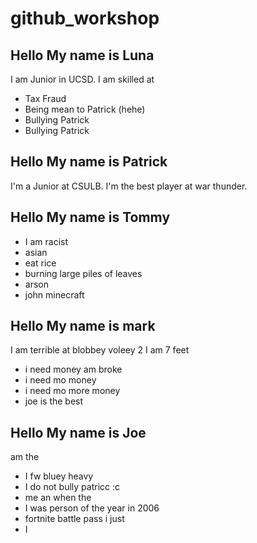 # github_workshop

## Hello My name is Luna

I am Junior in UCSD. 
I am skilled at 
- Tax Fraud
- Being mean to Patrick (hehe)
- Bullying Patrick
- Bullying Patrick


## Hello My name is Patrick
I'm a Junior at CSULB.
I'm the best player at war thunder.






## Hello My name is Tommy
- I am racist
- asian
- eat rice
- burning large piles of leaves
- arson
- john minecraft


## Hello My name is mark
I am terrible at blobbey voleey 2
I am 7 feet
- i need money am broke
- i need mo money
- i need mo more money
- joe is the best 


## Hello My name is Joe
am the
- I fw bluey heavy
- I do not bully patricc :c
- me an when the
- I was person of the year in 2006
- fortnite battle pass i just
- I

